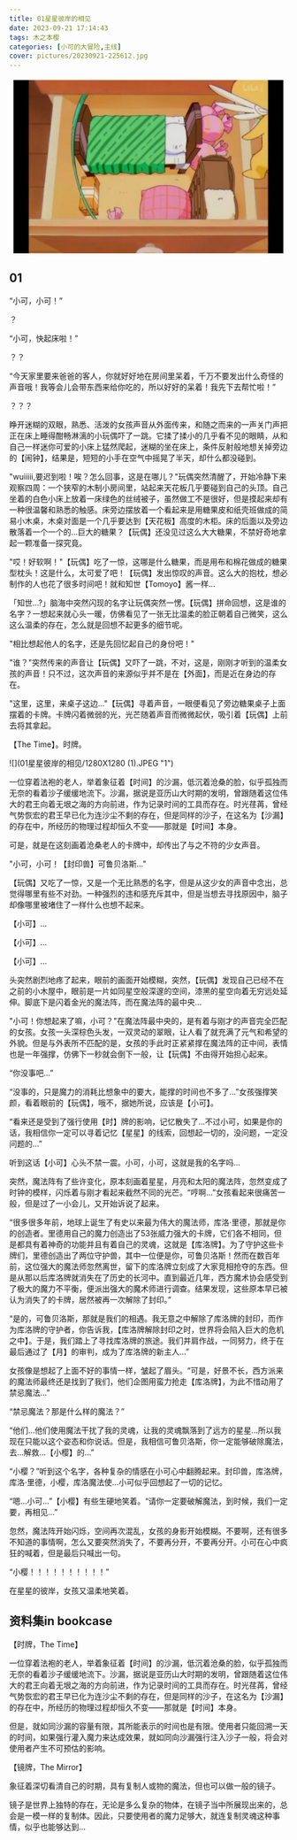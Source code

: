 ```yaml
---
title: 01星星彼岸的相见
date: 2023-09-21 17:14:43
tags: 木之本樱
categories: [小可的大冒险,主线]
cover: pictures/20230921-225612.jpg 
---
```


![](01星星彼岸的相见/1280X1280.JPEG "")

## 01

“小可，小可！”

？

“小可，快起床啦！”

？？

“今天家里要来爸爸的客人，你就好好地在房间里呆着，千万不要发出什么奇怪的声音哦！我等会儿会带东西来给你吃的，所以好好的呆着！我先下去帮忙啦！”

？？？

睁开迷糊的双眼，熟悉、活泼的女孩声音从外面传来，和随之而来的一声关门声把正在床上睡得酣畅淋漓的小玩偶吓了一跳。它揉了揉小的几乎看不见的眼睛，从和自己一样迷你可爱的小床上猛然爬起，迷糊的坐在床上，条件反射般地想关掉旁边的【闹钟】，结果是，短短的小手在空气中摇晃了半天，却什么都没碰到。

"wuiiiii,要迟到啦！唉？怎么回事，这是在哪儿？"玩偶突然清醒了，开始冷静下来观察四周：一个狭窄的木制小房间里，站起来天花板几乎要碰到自己的头顶。自己坐着的白色小床上放着一床绿色的丝绒被子，虽然做工不是很好，但是摸起来却有一种很温馨和熟悉的触感。床旁边摆放着一个看起来是用糖果皮和纸壳班做成的简易小木桌，木桌对面是一个几乎要达到【天花板】高度的木柜。床的后面以及旁边散落着一个一个的...巨大的糖果？【玩偶】还没见过这么大大糖果，不禁好奇地拿起一颗准备一探究竟。

"哎！好软啊！"【玩偶】吃了一惊，这哪是什么糖果，而是用布和棉花做成的糖果型枕头！这是什么，太可爱了吧！【玩偶】发出惊叹的声音。这么大的抱枕，想必制作的人也花了很多时间吧！就和知世【Tomoyo】酱一样...

「知世...?」脑海中突然闪现的名字让玩偶突然一愣。【玩偶】拼命回想，这是谁的名字？一想起来就心头一暖，仿佛看见了一张无比温柔的脸正朝着自己微笑，这么这么温柔的存在，怎么就是回想不起更多的细节呢。

"相比想起他人的名字，还是先回忆起自己的身份吧！"

"谁？"突然传来的声音让【玩偶】又吓了一跳，不对，这是，刚刚才听到的温柔女孩的声音！只不过，这次声音的来源似乎并不是在【外面】，而是近在身边的存在。

"这里，这里，来桌子这边..."【玩偶】寻着声音，一眼便看见了旁边糖果桌子上面摆着的卡牌。卡牌闪着微弱的光，光芒随着声音而微微起伏，吸引着【玩偶】上前去将其拿起。

【The Time】。时牌。

![](01星星彼岸的相见/1280X1280 (1).JPEG "1")

一位穿着法袍的老人，举着象征着【时间】的沙漏，低沉着沧桑的脸，似乎孤独而无奈的看着沙子缓缓地流下。沙漏，据说是亚历山大时期的发明，曾跟随着这位伟大的君王向着无垠之海的方向前进，作为记录时间的工具而存在。时光荏苒，曾经气势恢宏的君王早已化为连沙尘不剩的存在，但是同样的沙子，在这名为【沙漏】的存在中，所经历的物理过程却恒久不变——那就是【时间】本身。

可是，就是在这刻画着沧桑老人的卡牌中，却传出了与之不符的少女声音。

"小可，小可！【封印兽】可鲁贝洛斯..."

【玩偶】又吃了一惊，又是一个无比熟悉的名字，但是从这少女的声音中念出，总觉得哪里有些不对劲。一种强烈的违和感充斥其中，但是当想去寻找原因中，脑子却像哪里被堵住了一样什么也想不起来。

【小可】...

【小可】...

【小可】...

头突然剧烈地疼了起来，眼前的画面开始模糊，突然，【玩偶】发现自己已经不在之前的小木屋中，眼前是一片如同星空般深邃的空间，漆黑的星空向着无穷远处延伸。脚底下是闪着金光的魔法阵，而在魔法阵的最中央...

"小可！你想起来了嘛，小可？"在魔法阵最中央的，是有着与刚才的声音完全匹配的女孩。女孩一头深棕色头发，一双灵动的翠眼，让人看了就充满了元气和希望的外貌。但是与外表所不匹配的是，女孩的手此时正紧紧撑在魔法阵的正中间，表情也是一年强撑，仿佛下一秒就会倒下一般，让【玩偶】不由得开始担心起来。

“你没事吧...”

“没事的，只是魔力的消耗比想象中的要大，能撑的时间也不多了...”女孩强撑笑颜，看着眼前的【玩偶】，哦不，据她所说，应该是【小可】。

“看来还是受到了强行使用【时】牌的影响，记忆散失了...不过小可，如果是你的话，我相信你一定可以寻着记忆【星星】的线索，回想起一切的，没问题，一定没问题的...”

听到这话【小可】心头不禁一震。小可，小可，这就是我的名字吗...

突然，魔法阵有了些许变化，原本刻画着星星，月亮和太阳的魔法阵，忽然变成了时钟的模样，闪烁着与刚才看起来截然不同的光芒。“哼啊...”女孩看起来很痛苦一般，但是过了一小会儿，又开始诉说了起来。

“很多很多年前，地球上诞生了有史以来最为伟大的魔法师，库洛·里德，那就是你的创造者。里德用自己的魔力创造出了53张威力强大的卡牌，它们各不相同，但是都具有着神奇的功能并且有着自己的灵魂，这就是【库洛牌】。为了守护这些卡牌们，里德创造出了两位守护兽，其中一位便是你，可鲁贝洛斯！然而在数百年前，这位强大的魔法师忽然离世，留下的库洛牌立刻成了大家竞相抢夺的东西。但是从那以后库洛牌就消失在了历史的长河中。直到最近几年，西方魔术协会感受到了极大的魔力不平衡，便派出强大的魔术师进行调查。结果发现，这些原本早已被认为消失了的卡牌，居然被再一次解除了封印。”

“是的，可鲁贝洛斯，那就是我们的相遇。我无意之中解除了库洛牌的封印，而作为库洛牌的守护者，你告诉我，【库洛牌解除封印之时，世界将会陷入巨大的危机之中】。于是，我们踏上了寻找库洛牌的旅途。我们并肩作战，一同努力，终于在最后通过了【月】的审判，成为了库洛牌的新主人...”

女孩像是想起了上面不好的事情一样，皱起了眉头。“可是，好景不长，西方派来的魔法师最终还是找到了我们，他们企图用蛮力抢走【库洛牌】，为此不惜动用了禁忌魔法...”

“禁忌魔法？那是什么样的魔法？”

“他们...他们使用魔法干扰了我的灵魂，让我的灵魂飘落到了远方的星星...所以我现在只能以这个姿态和你说话。但是，我相信可鲁贝洛斯，你一定能够破除魔法，去...解救...【小樱】的...”

“小樱？”听到这个名字，各种复杂的情感在小可心中翻腾起来。封印兽，库洛牌，库洛·里德，小樱，库洛魔法使...小可似乎回想起了一切的记忆。

“嗯...小可...”【小樱】有些生硬地笑着。“请你一定要破解魔法，到时候，我们一定要，再相见...”

忽然，魔法阵开始闪烁，空间再次混乱，女孩的身影开始模糊。不要啊，还有很多不知道的事情啊，怎么又要突然消失了，不要再分开，不要再分开。小可在心中疯狂的喊着，但是最后只喊出一句。

“小樱！！！！！！！！！！”

在星星的彼岸，女孩又温柔地笑着。

## 资料集in bookcase

【时牌，The Time】

一位穿着法袍的老人，举着象征着【时间】的沙漏，低沉着沧桑的脸，似乎孤独而无奈的看着沙子缓缓地流下。沙漏，据说是亚历山大时期的发明，曾跟随着这位伟大的君王向着无垠之海的方向前进，作为记录时间的工具而存在。时光荏苒，曾经气势恢宏的君王早已化为连沙尘不剩的存在，但是同样的沙子，在这名为【沙漏】的存在中，所经历的物理过程却恒久不变——那就是【时间】本身。

但是，就如同沙漏的容量有限，其所能表示的时间也是有限。使用者只能回溯一天的时间，如果强行灌入魔力来达成效果，就如同向沙漏强行注入沙子一般，将会对使用者产生不可预估的影响。

【镜牌，The Mirror】

象征着深切看清自己的时期，具有复制人或物的魔法，但也可以做一般的镜子。

镜子是世界上独特的存在，无论是多么复杂的物体，在镜子当中所展现出来的，总会是一模一样的复制体。因此，只要使用者的魔力足够大，就连复制灵魂这种事情，似乎也能够达到...